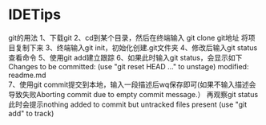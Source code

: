 # IDETips
git的用法
1、下载git
2、cd到某个目录，然后在终端输入  git clone git地址  将项目复制下来
3、终端输入git init，初始化创建.git文件夹
4、修改后输入git status查看命令
5、使用git add建立跟踪
6、如果此时输入git status，会显示如下
    Changes to be committed:
      (use "git reset HEAD <file>..." to unstage)
            modified:   readme.md       
7、使用git commit提交到本地，输入一段描述后wq保存即可(如果不输入描述会导致失败Aborting commit due to empty commit message.）
    再观察git status
    此时会提示nothing added to commit but untracked files present (use "git add" to track)
